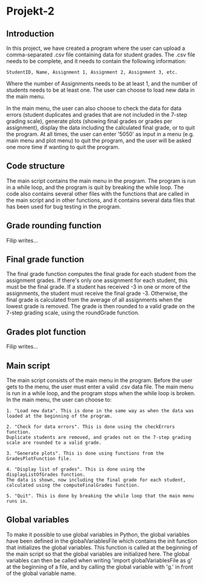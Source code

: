 # Projekt-2

## Introduction
In this project, we have created a program where the user can upload a comma-separated .csv file containing data for student grades. 
The .csv file needs to be complete, and it needs to contain the following information:

    StudentID, Name, Assignment 1, Assignment 2, Assignment 3, etc.

Where the number of Assignments needs to be at least 1, and the number of students needs to be at least one. The user can choose to load new data in the main menu.

In the main menu, the user can also choose to check the data for data errors (student duplicates and grades that are not included in the 7-step grading scale), generate plots (showing final grades or grades per assignment), display the data including the calculated final grade, or to quit the program. At all times, the user can enter '5050' as input in a menu (e.g. main menu and plot menu) to quit the program, and the user will be asked one more time if wanting to quit the program.


## Code structure
The main script contains the main menu in the program. The program is run in a while loop, and the program is quit by breaking the while loop. 
The code also contains several other files with the functions that are called in the main script and in other functions, and it contains several data files 
that has been used for bug testing in the program.


## Grade rounding function
Filip writes...


## Final grade function
The final grade function computes the final grade for each student from the assignment grades. If there's only one assignment for each student, this must be the final grade. If a student has received -3 in one or more of the assignments, the student must receive the final grade -3. Otherwise, the final grade is calculated from the average of all assignments when the lowest grade is removed. The grade is then rounded to a valid grade on the 7-step grading scale, using the roundGrade function.


## Grades plot function
Filip writes...


## Main script
The main script consists of the main menu in the program. Before the user gets to the menu, the user must enter a valid .csv data file. The main menu is run in a while loop, and the program stops when the while loop is broken. 
In the main menu, the user can choose to:
        
    1. "Load new data". This is done in the same way as when the data was loaded at the beginning of the program. 
        
    2. "Check for data errors". This is done using the checkErrors function. 
    Duplicate students are removed, and grades not on the 7-step grading scale are rounded to a valid grade.
        
    3. "Generate plots". This is done using functions from the GradesPlotFunction file.
        
    4. "Display list of grades". This is done using the displayListOfGrades function. 
    The data is shown, now including the final grade for each student, calculated using the computeFinalGrades function. 
        
    5. "Quit". This is done by breaking the while loop that the main menu runs in. 


## Global variables
To make it possible to use global variables in Python, the global variables have been defined in the globalVariablesFile which contains the init function that initializes the global variables. This function is called at the beginning of the main script so that the global variables are initialized here. The global variables can then be called when writing 'import globalVariablesFile as g' at the beginning of a file, and by calling the global variable with 'g.' in front of the global variable name.
